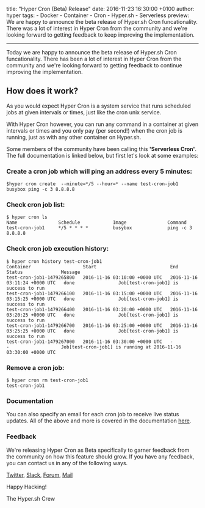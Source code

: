 title: "Hyper Cron (Beta) Release"
date: 2016-11-23 16:30:00 +0100
author: hyper
tags:
    - Docker
    - Container
    - Cron
    - Hyper.sh
    - Serverless
preview: We are happy to announce the beta release of Hyper.sh Cron funcationality. There was a lot of interest in Hyper Cron from the community and we're looking forward to getting feedback to keep improving the implementation.

---

Today we are happy to announce the beta release of Hyper.sh Cron funcationality. There has been a lot of interest in Hyper Cron from the community and we're looking forward to getting feedback to continue improving the implementation.

## How does it work?

As you would expect Hyper Cron is a system service that runs scheduled jobs at given intervals or times, just like the cron unix service. 

With Hyper Cron however, you can run any command in a container at given intervals or times and you only pay (per second!) when the cron job is running, just as with any other container on Hyper.sh. 

Some members of the community have been calling this **'Serverless Cron'**. The full documentation is linked below, but first let's look at some examples:

### Create a cron job which will ping an address every 5 minutes:

```
$hyper cron create  --minute=*/5 --hour=* --name test-cron-job1 busybox ping -c 3 8.8.8.8
```

### Check cron job list:
```
$ hyper cron ls
Name               Schedule            Image               Command
test-cron-job1     */5 * * * *         busybox             ping -c 3 8.8.8.8
```

### Check cron job execution history:
```
$ hyper cron history test-cron-job1
Container                   Start                           End                             Status              Message
test-cron-job1-1479265800   2016-11-16 03:10:00 +0000 UTC   2016-11-16 03:11:24 +0000 UTC   done                Job[test-cron-job1] is success to run
test-cron-job1-1479266100   2016-11-16 03:15:00 +0000 UTC   2016-11-16 03:15:25 +0000 UTC   done                Job[test-cron-job1] is success to run
test-cron-job1-1479266400   2016-11-16 03:20:00 +0000 UTC   2016-11-16 03:20:25 +0000 UTC   done                Job[test-cron-job1] is success to run
test-cron-job1-1479266700   2016-11-16 03:25:00 +0000 UTC   2016-11-16 03:25:25 +0000 UTC   done                Job[test-cron-job1] is success to run
test-cron-job1-1479267000   2016-11-16 03:30:00 +0000 UTC   -                               -                   Job[test-cron-job1] is running at 2016-11-16 03:30:00 +0000 UTC
```

### Remove a cron job:
```
$ hyper cron rm test-cron-job1
test-cron-job1
```

### Documentation

You can also specify an email for each cron job to receive live status updates. All of the above and more is covered in the documentation [here](https://docs.hyper.sh/Feature/container/cron.html).

### Feedback

We're releasing Hyper Cron as Beta specifically to garner feedback from the community on how this feature should grow. If you have any feedback, you can contact us in any of the following ways.

[Twitter](https://twitter.com/hyper_sh), [Slack](https://slack.hyper.sh/), [Forum](https://forum.hyper.sh/), [Mail](mailto:talk@hyper.sh)

Happy Hacking!

The Hyper.sh Crew
